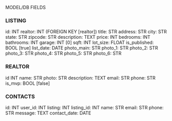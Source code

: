 MODEL/DB FIELDS

### LISTING
id: INT
realtor: INT (FOREIGN KEY [realtor])
title: STR
address: STR
city: STR
state: STR
zipcode: STR
description: TEXT
price: INT
bedrooms: INT
bathrooms: INT
garage: INT [0]
sqft: INT
lot_size: FLOAT
is_published: BOOL [true]
list_date: DATE
photo_main: STR
photo_1: STR
photo_2: STR
photo_3: STR
photo_4: STR
photo_5: STR
photo_6: STR

### REALTOR
id INT
name: STR
photo: STR
description: TEXT
email: STR
phone: STR
is_mvp: BOOL [false]

### CONTACTS
id: INT
user_id: INT
listing: INT
listing_id: INT
name: STR
email: STR
phone: STR
message: TEXT
contact_date: DATE